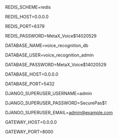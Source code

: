 REDIS_SCHEME=redis

REDIS_HOST=0.0.0.0

REDIS_PORT=6379

REDIS_PASSWORD=MetaX_Voice$14020529

DATABASE_NAME=voice_recognition_db

DATABASE_USER=voice_recognition_admin

DATABASE_PASSWORD=MetaX_Voice$14020529

DATABASE_HOST=0.0.0.0

DATABASE_PORT=5432

DJANGO_SUPERUSER_USERNAME=admin

DJANGO_SUPERUSER_PASSWORD=SecurePas$1

DJANGO_SUPERUSER_EMAIL=admin@example.com

GATEWAY_HOST=0.0.0.0

GATEWAY_PORT=8000